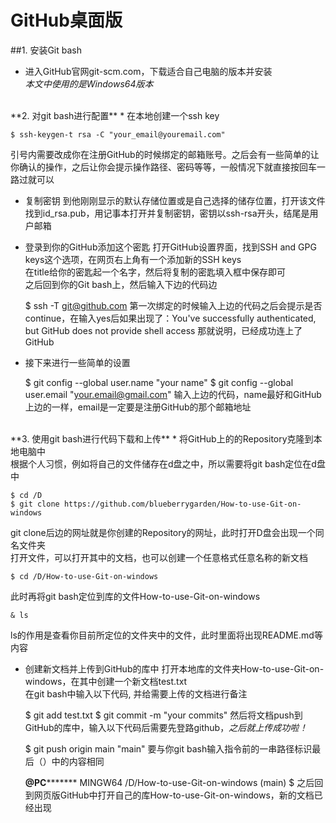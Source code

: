 # GitHub桌面版

##1. 安装Git bash
* 进入GitHub官网git-scm.com，下载适合自己电脑的版本并安装<br/>
*本文中使用的是Windows64版本*
<br/>
**2. 对git bash进行配置**
* 在本地创建一个ssh key

    $ ssh-keygen-t rsa -C "your_email@youremail.com"

引号内需要改成你在注册GitHub的时候绑定的邮箱账号。之后会有一些简单的让你确认的操作，之后让你会提示操作路径、密码等等，一般情况下就直接按回车一路过就可以<br/>
* 复制密钥
到他刚刚显示的默认存储位置或是自己选择的储存位置，打开该文件<br/>
找到id_rsa.pub，用记事本打开并复制密钥，密钥以ssh-rsa开头，结尾是用户邮箱<br/>
* 登录到你的GitHub添加这个密匙
打开GitHub设置界面，找到SSH and GPG keys这个选项，在网页右上角有一个添加新的SSH keys<br/>
在title给你的密匙起一个名字，然后将复制的密匙填入框中保存即可<br>
之后回到你的Git bash上，然后输入下边的代码边

    $ ssh -T git@github.com
第一次绑定的时候输入上边的代码之后会提示是否continue，在输入yes后如果出现了：You've successfully authenticated, but GitHub does not provide shell access 那就说明，已经成功连上了GitHub<br/>
* 接下来进行一些简单的设置

    $ git config --global user.name "your name"
    $ git config --global user.email "your.email@gmail.com"
输入上边的代码，name最好和GitHub上边的一样，email是一定要是注册GitHub的那个邮箱地址<br/>
<br/>
**3. 使用git bash进行代码下载和上传**
* 将GitHub上的的Repository克隆到本地电脑中<br/>
根据个人习惯，例如将自己的文件储存在d盘之中，所以需要将git bash定位在d盘中

    $ cd /D
    $ git clone https://github.com/blueberrygarden/How-to-use-Git-on-windows
git clone后边的网址就是你创建的Repository的网址，此时打开D盘会出现一个同名文件夹<br>
打开文件，可以打开其中的文档，也可以创建一个任意格式任意名称的新文档

    $ cd /D/How-to-use-Git-on-windows
此时再将git bash定位到库的文件How-to-use-Git-on-windows

    & ls
ls的作用是查看你目前所定位的文件夹中的文件，此时里面将出现README.md等内容<br/>
* 创建新文档并上传到GitHub的库中
打开本地库的文件夹How-to-use-Git-on-windows，在其中创建一个新文档test.txt<br>
在git bash中输入以下代码, 并给需要上传的文档进行备注

    $ git add test.txt
    $ git commit -m "your commits" 
然后将文档push到GitHub的库中，输入以下代码后需要先登路github，*之后就上传成功啦！*

    $ git push origin main
"main" 要与你git bash输入指令前的一串路径标识最后（）中的内容相同

    ****@PC*********** MINGW64 /D/How-to-use-Git-on-windows (main)
    $ 
之后回到网页版GitHub中打开自己的库How-to-use-Git-on-windows，新的文档已经出现
